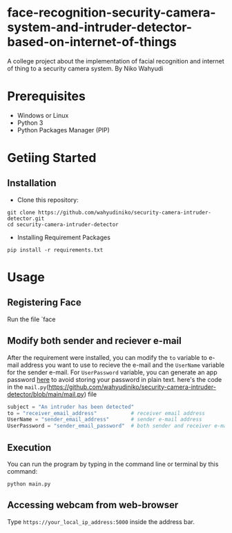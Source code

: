 # face-recognition-security-camera-system-and-intruder-detector-based-on-internet-of-things

A college project about the implementation of facial recognition and internet of thing to a security camera system.
By Niko Wahyudi

# Prerequisites
+ Windows or Linux
+ Python 3
+ Python Packages Manager (PIP) 

# Getiing Started

## Installation
+ Clone this repository:
```
git clone https://github.com/wahyudiniko/security-camera-intruder-detector.git
cd security-camera-intruder-detector
```
+ Installing Requirement Packages
```
pip install -r requirements.txt
```

# Usage

## Registering Face
Run the file `face
## Modify both sender and reciever e-mail
After the requirement were installed, you can modify the `to` variable to e-mail address you want to use to recieve the e-mail and the `UserName` variable for the sender e-mail. For `UserPassword` variable, you can generate an app password [here](https://support.google.com/accounts/answer/185833?hl=en) to avoid storing your password in plain text. here's the code in the `mail.py`(https://github.com/wahyudiniko/security-camera-intruder-detector/blob/main/mail.py) file
```python
subject = "An intruder has been detected"
to = "receiver_email_address"           # receiver email address
UserName = "sender_email_address"       # sender e-mail address
UserPassword = "sender_email_password"  # both sender and receiver e-mail address only works for gmail
```

## Execution
You can run the program by typing in the command line or terminal by this command:
```
python main.py
```

## Accessing webcam from web-browser
Type `https://your_local_ip_address:5000` inside the address bar.
